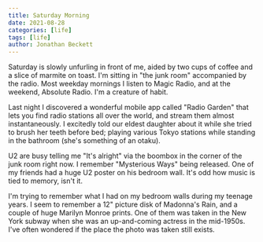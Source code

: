 ```yaml
---
title: Saturday Morning
date: 2021-08-28
categories: [life]
tags: [life]
author: Jonathan Beckett
---
```


Saturday is slowly unfurling in front of me, aided by two cups of coffee and a slice of marmite on toast. I'm sitting in "the junk room" accompanied by the radio. Most weekday mornings I listen to Magic Radio, and at the weekend, Absolute Radio. I'm a creature of habit.

Last night I discovered a wonderful mobile app called "Radio Garden" that lets you find radio stations all over the world, and stream them almost instantaneously. I excitedly told our eldest daughter about it while she tried to brush her teeth before bed; playing various Tokyo stations while standing in the bathroom (she's something of an otaku).

U2 are busy telling me "It's alright" via the boombox in the corner of the junk room right now. I remember "Mysterious Ways" being released. One of my friends had a huge U2 poster on his bedroom wall. It's odd how music is tied to memory, isn't it.

I'm trying to remember what I had on my bedroom walls during my teenage years. I seem to remember a 12" picture disk of Madonna's Rain, and a couple of huge Marilyn Monroe prints. One of them was taken in the New York subway when she was an up-and-coming actress in the mid-1950s. I've often wondered if the place the photo was taken still exists.